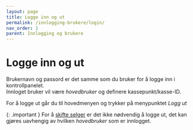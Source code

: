 ```yaml
---
layout: page
title: Logge inn og ut
permalink: /innlogging-brukere/login/
nav_order: 1
parent: Innlogging og brukere
---
```


# Logge inn og ut

Brukernavn og passord er det samme som du bruker for å logge inn i kontrollpanelet. <br>
Innloget bruker vil være _hovedbruker_ og definere kassepunkt/kasse-ID. <br>

For å logge ut går du til hovedmenyen og trykker på menypunktet _Logg ut_

{: .important }
For å [skifte selger](https://mystoreno.github.io/pos-doc/innlogging-brukere/velge-selger/) er det ikke nødvendig å logge ut, det kan gjøres uavhengig av hvilken _hovedbruker_ som er innlogget.

